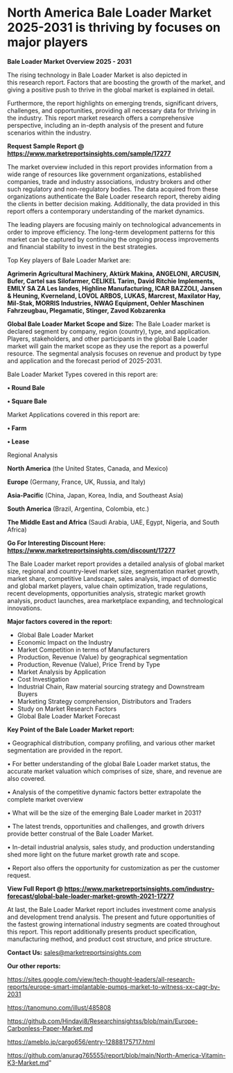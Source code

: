 # North America Bale Loader Market 2025-2031 is thriving by focuses on major players

<Strong> Bale Loader Market Overview 2025 - 2031</strong>

The rising technology in Bale Loader Market is also depicted in this research report. Factors that are boosting the growth of the market, and giving a positive push to thrive in the global market is explained in detail.

Furthermore, the report highlights on emerging trends, significant drivers, challenges, and opportunities, providing all necessary data for thriving in the industry. This report market research offers a comprehensive perspective, including an in-depth analysis of the present and future scenarios within the industry.

<strong>Request Sample Report @ <a href=https://www.marketreportsinsights.com/sample/17277>https://www.marketreportsinsights.com/sample/17277</a></strong>

The market overview included in this report provides information from a wide range of resources like government organizations, established companies, trade and industry associations, industry brokers and other such regulatory and non-regulatory bodies. The data acquired from these organizations authenticate the Bale Loader research report, thereby aiding the clients in better decision making. Additionally, the data provided in this report offers a contemporary understanding of the market dynamics.

The leading players are focusing mainly on technological advancements in order to improve efficiency. The long-term development patterns for this market can be captured by continuing the ongoing process improvements and financial stability to invest in the best strategies.

Top Key players of Bale Loader Market are:

<strong>Agrimerin Agricultural Machinery, Aktürk Makina, ANGELONI, ARCUSIN, Bufer, Cartel sas Silofarmer, CELIKEL Tarim, David Ritchie Implements, EMILY SA ZA Les landes, Highline Manufacturing, ICAR BAZZOLI, Jansen & Heuning, Kverneland, LOVOL ARBOS, LUKAS, Marcrest, Maxilator Hay, Mil-Stak, MORRIS Industries, NWAG Equipment, Oehler Maschinen Fahrzeugbau, Plegamatic, Stinger, Zavod Kobzarenka</strong>

<strong><b>Global Bale Loader Market Scope and Size:</b></strong>
The Bale Loader market is declared segment by company, region (country), type, and application. Players, stakeholders, and other participants in the global Bale Loader market will gain the market scope as they use the report as a powerful resource. The segmental analysis focuses on revenue and product by type and application and the forecast period of 2025-2031.

Bale Loader Market Types covered in this report are:

<strong>• Round Bale

• Square Bale</strong>

Market Applications covered in this report are:

<strong>• Farm

• Lease</strong> 

Regional Analysis

<strong>North America</strong> (the United States, Canada, and Mexico)

<strong>Europe</strong> (Germany, France, UK, Russia, and Italy)

<strong>Asia-Pacific</strong> (China, Japan, Korea, India, and Southeast Asia)

<strong>South America</strong> (Brazil, Argentina, Colombia, etc.)

<strong>The Middle East and Africa</strong> (Saudi Arabia, UAE, Egypt, Nigeria, and South Africa)

<strong>Go For Interesting Discount Here: <a href=https://www.marketreportsinsights.com/discount/17277>https://www.marketreportsinsights.com/discount/17277</a></strong>

The Bale Loader market report provides a detailed analysis of global market size, regional and country-level market size, segmentation market growth, market share, competitive Landscape, sales analysis, impact of domestic and global market players, value chain optimization, trade regulations, recent developments, opportunities analysis, strategic market growth analysis, product launches, area marketplace expanding, and technological innovations.

<strong><b>Major factors covered in the report:</b></strong>
<ul>
  <li>Global Bale Loader Market </li>
  <li>Economic Impact on the Industry</li>
  <li>Market Competition in terms of Manufacturers</li>
  <li>Production, Revenue (Value) by geographical segmentation</li>
  <li>Production, Revenue (Value), Price Trend by Type</li>
  <li>Market Analysis by Application</li>
  <li>Cost Investigation</li>
  <li>Industrial Chain, Raw material sourcing strategy and Downstream Buyers</li>
  <li>Marketing Strategy comprehension, Distributors and Traders</li>
  <li>Study on Market Research Factors</li>
  <li>Global Bale Loader Market Forecast</li>
</ul>

<strong><b>Key Point of the Bale Loader Market report:</b></strong>

• Geographical distribution, company profiling, and various other market segmentation are provided in the report.

• For better understanding of the global Bale Loader market status, the accurate market valuation which comprises of size, share, and revenue are also covered.

• Analysis of the competitive dynamic factors better extrapolate the complete market overview

• What will be the size of the emerging Bale Loader market in 2031?

• The latest trends, opportunities and challenges, and growth drivers provide better construal of the Bale Loader Market.

• In-detail industrial analysis, sales study, and production understanding shed more light on the future market growth rate and scope.

• Report also offers the opportunity for customization as per the customer request.

<strong><b>View Full Report @ <a href=https://www.marketreportsinsights.com/industry-forecast/global-bale-loader-market-growth-2021-17277>https://www.marketreportsinsights.com/industry-forecast/global-bale-loader-market-growth-2021-17277</a></b></strong>


At last, the Bale Loader Market report includes investment come analysis and development trend analysis. The present and future opportunities of the fastest growing international industry segments are coated throughout this report. This report additionally presents product specification, manufacturing method, and product cost structure, and price structure.

<strong>Contact Us:</strong>
sales@marketreportsinsights.com

<strong>Our other reports:</strong>

<a href=https://sites.google.com/view/tech-thought-leaders/all-research-reports/europe-smart-implantable-pumps-market-to-witness-xx-cagr-by-2031>https://sites.google.com/view/tech-thought-leaders/all-research-reports/europe-smart-implantable-pumps-market-to-witness-xx-cagr-by-2031</a>

<a href=https://tanomuno.com/illust/485808>https://tanomuno.com/illust/485808</a>

<a href=https://github.com/Hindavi8/Researchinsightss/blob/main/Europe-Carbonless-Paper-Market.md>https://github.com/Hindavi8/Researchinsightss/blob/main/Europe-Carbonless-Paper-Market.md</a>

<a href=https://ameblo.jp/cargo656/entry-12888175717.html>https://ameblo.jp/cargo656/entry-12888175717.html</a>

<a href=https://github.com/anurag765555/report/blob/main/North-America-Vitamin-K3-Market.md>https://github.com/anurag765555/report/blob/main/North-America-Vitamin-K3-Market.md</a>"
